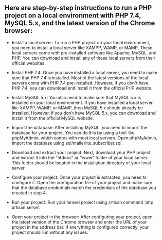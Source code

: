 ## Here are step-by-step instructions to run a PHP project on a local environment with PHP 7.4, MySQL 5.x, and the latest version of the Chrome browser:

- Install a local server: To run a PHP project on your local environment, you need to install a local server like XAMPP, WAMP, or MAMP. These local servers come with pre-installed software like Apache, MySQL, and PHP. You can download and install any of these local servers from their official websites.

- Install PHP 7.4: Once you have installed a local server, you need to make sure that PHP 7.4 is installed. Most of the latest versions of the local servers come with PHP 7.4 pre-installed. However, if you don't have PHP 7.4, you can download and install it from the official PHP website.

- Install MySQL 5.x: You also need to make sure that MySQL 5.x is installed on your local environment. If you have installed a local server like XAMPP, WAMP, or MAMP, then MySQL 5.x should already be installed. However, if you don't have MySQL 5.x, you can download and install it from the official MySQL website.

- Import the database: After installing MySQL, you need to import the database for your project. You can do this by using a tool like phpMyAdmin, which comes with most local servers. Open phpMyAdmin, import the database using sql/mailerlite_subscriber.sql.

- Download and extract your project: Next, download your PHP project and extract it into the "htdocs" or "www" folder of your local server. This folder should be located in the installation directory of your local server.

- Configure your project: Once your project is extracted, you need to configure it. Open the configuration file of your project and make sure that the database credentials match the credentials of the database you created in step 4.

- Run your project: Run your laravel project using artisan command 'php artisan serve'.

- Open your project in the browser: After configuring your project, open the latest version of the Chrome browser and enter the URL of your project in the address bar. If everything is configured correctly, your project should run without any issues.